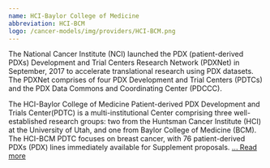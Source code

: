 ```yaml
---
name: HCI-Baylor College of Medicine
abbreviation: HCI-BCM
logo: /cancer-models/img/providers/HCI-BCM.png
---
```


The National Cancer Institute (NCI) launched the PDX (patient-derived PDXs) Development and Trial Centers Research Network (PDXNet) in September, 2017 to accelerate translational research using PDX datasets. The PDXNet comprises of four PDX Development and Trial Centers (PDTCs) and the PDX Data Commons and Coordinating Center (PDCCC).

The HCI-Baylor College of Medicine Patient-derived PDX Development and Trials Center(PDTC) is a multi-institutional Center comprising three well-established research groups: two from the Huntsman Cancer Institute (HCI) at the University of Utah, and one from Baylor College of Medicine (BCM). The HCI-BCM PDTC focuses on breast cancer, with 76 patient-derived PDXs (PDX) lines immediately available for Supplement proposals. [... Read more](https://www.pdxnetwork.org/hcibcm)
